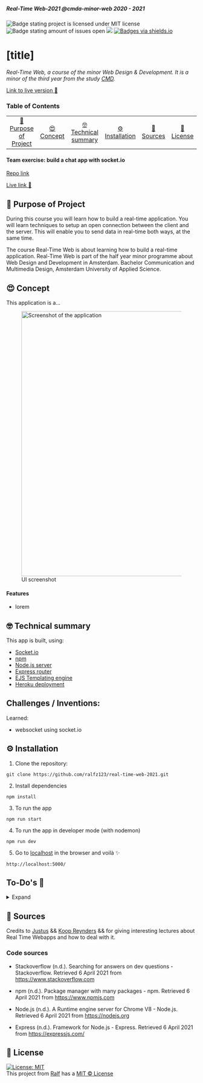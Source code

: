 ##### Real-Time Web-2021 @cmda-minor-web 2020 - 2021

![Badge stating project is licensed under MIT license](https://img.shields.io/github/license/ralfz123/real-time-web-2021) ![Badge stating amount of issues open](https://img.shields.io/github/issues/ralfz123/real-time-web-2021) [![](https://img.shields.io/badge/site--status-up-success)](https://ralfz123.github.io/real-time-web-2021) [![Badges via shields.io](https://img.shields.io/badge/badges%20via-shields.io-brightgreen)](shields.io)
# [title]

_Real-Time Web, a course of the minor Web Design & Development. It is a minor of the third year from the study [CMD](https://www.cmd-amsterdam.nl/)._

[Link to live version :rocket:](https://rtw-2021.herokuapp.com/)

### Table of Contents
<table style="margin-left: auto; margin-right: auto;">
    <tr>
        <td align="center"><a href="#rocket-purpose-of-project">🚀 Purpose of Project<a></td>
        <td align="center"><a href="#heart_eyes-concept">😍 Concept<a></td>
        <!-- <td align="center"><a href="#1234-data">🔢 Data<a></td> -->
        <td align="center"><a href="#nerd_face-technical-summary">🤓  Technical summary<a></td>
        <td align="center"><a href="#gear-installation">⚙️ Installation<a></td>
        <td align="center"><a href="#file_folder-sources">📁 Sources<a></td>
        <td align="center"><a href="#cop-license">👮 License<a></td>
    </tr> 
</table>

#### Team exercise: build a chat app with socket.io
[Repo link](https://github.com/sjagoori/real-time-web-2021)  

[Live link :rocket:](https://real-time-web-2021.herokuapp.com/)

## :rocket: Purpose of Project
During this course you will learn how to build a real-time application. You will learn techniques to setup an open connection between the client and the server. This will enable you to send data in real-time both ways, at the same time.

The course Real-Time Web is about learning how to build a real-time application. Real-Time Web is part of the half year minor programme about Web Design and Development in Amsterdam. Bachelor Communication and Multimedia Design, Amsterdam University of Applied Science.

## :heart_eyes: Concept
This application is a...
<figure>
    <img alt="Screenshot of the application" width=700px /> 
    <figcaption>UI screenshot</figcaption>
</figure>

#### Features
- lorem

## :nerd_face: Technical summary 
This app is built, using:
- [Socket.io](http://socket.io/)
- [npm](https://www.npmjs.com/)
- [Node.js server](https://nodejs.org/)
- [Express router](https://expressjs.com/)
- [EJS Templating engine](https://ejs.co/)
- [Heroku deployment](https://www.heroku.com/nodejs)

## Challenges / Inventions:
Learned:  
- websocket using socket.io

## :gear: Installation
1. Clone the repository:  
```
git clone https://github.com/ralfz123/real-time-web-2021.git
```

2. Install dependencies   
```
npm install
```

3. To run the app   
```
npm run start
```

4. To run the app in developer mode (with nodemon)
```
npm run dev
```
5. Go to [localhost](http://localhost:5000/) in the browser and voilà :sparkles:
```
http://localhost:5000/
```

## To-Do's :pencil:
<details>
<summary>Expand</summary>

#### App:

- [ ] lorem


#### Code:
- [ ] lorem


#### Readme:
- [ ] lorem

#### Backlog
- [ ] lorem


</details>

## :file_folder: Sources
Credits to [Justus](https://github.com/ju5tu5) && [Koop Reynders](https://github.com/KoopReynders) && for giving interesting lectures about Real Time Webapps and how to deal with it.

### Code sources
- Stackoverflow (n.d.). Searching for answers on dev questions - Stackoverflow. Retrieved 6 April 2021 from https://www.stackoverflow.com

- npm (n.d.). Package manager with many packages - npm. Retrieved 6 April 2021 from https://www.npmjs.com

- Node.js (n.d.). A Runtime engine server for Chrome V8 - Node.js. Retrieved 6 April 2021 from https://nodejs.org

- Express (n.d.). Framework for Node.js - Express. Retrieved 6 April 2021 from https://expressjs.com/

## :cop: License
[![License: MIT](https://img.shields.io/badge/License-MIT-yellow.svg)](https://opensource.org/licenses/MIT)  
This project from [Ralf](https://github.com/ralfz123) has a [MIT © License](https://github.com/ralfz123/real-time-web-2021/blob/main/LICENSE)
